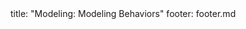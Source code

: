 <frontmatter>
title: "Modeling: Modeling Behaviors"
footer: footer.md
</frontmatter>

<include src="navbar.md" boilerplate />

<include src="container-inPage-asFlat.md" boilerplate />